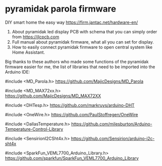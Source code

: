 # pyramidak parola firmware
DIY smart home the easy way
https://firm.jantac.net/hardware-en/
1) About pyramidak led display PCB with schema that you can simply order from https://jlcpcb.com
2) Full manual about pyramidak firmware, what all you can set for display.
3) How to easily connect pyramidak firmware to open central system like Home Assistant.



Big thanks to these authors who made some functions of the pyramidak firmware easier for me, 
the list of libraries that need to be imported into the Arduino IDE:

#include <MD_Parola.h>
https://github.com/MajicDesigns/MD_Parola

#include <MD_MAX72xx.h>
https://github.com/MajicDesigns/MD_MAX72XX

#include <DHTesp.h>
https://github.com/markruys/arduino-DHT

#include <OneWire.h>
https://github.com/PaulStoffregen/OneWire

#include <DallasTemperature.h>
https://github.com/milesburton/Arduino-Temperature-Control-Library

#include <SensirionI2CSht4x.h>
https://github.com/Sensirion/arduino-i2c-sht4x

#include <SparkFun_VEML7700_Arduino_Library.h>
https://github.com/sparkfun/SparkFun_VEML7700_Arduino_Library
